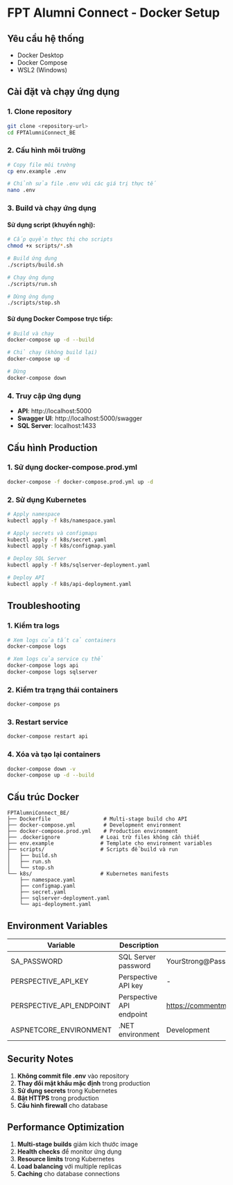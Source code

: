 # FPT Alumni Connect - Docker Setup

## Yêu cầu hệ thống

- Docker Desktop
- Docker Compose
- WSL2 (Windows)

## Cài đặt và chạy ứng dụng

### 1. Clone repository
```bash
git clone <repository-url>
cd FPTAlumniConnect_BE
```

### 2. Cấu hình môi trường
```bash
# Copy file môi trường
cp env.example .env

# Chỉnh sửa file .env với các giá trị thực tế
nano .env
```

### 3. Build và chạy ứng dụng

#### Sử dụng script (khuyến nghị):
```bash
# Cấp quyền thực thi cho scripts
chmod +x scripts/*.sh

# Build ứng dụng
./scripts/build.sh

# Chạy ứng dụng
./scripts/run.sh

# Dừng ứng dụng
./scripts/stop.sh
```

#### Sử dụng Docker Compose trực tiếp:
```bash
# Build và chạy
docker-compose up -d --build

# Chỉ chạy (không build lại)
docker-compose up -d

# Dừng
docker-compose down
```

### 4. Truy cập ứng dụng

- **API**: http://localhost:5000
- **Swagger UI**: http://localhost:5000/swagger
- **SQL Server**: localhost:1433

## Cấu hình Production

### 1. Sử dụng docker-compose.prod.yml
```bash
docker-compose -f docker-compose.prod.yml up -d
```

### 2. Sử dụng Kubernetes
```bash
# Apply namespace
kubectl apply -f k8s/namespace.yaml

# Apply secrets và configmaps
kubectl apply -f k8s/secret.yaml
kubectl apply -f k8s/configmap.yaml

# Deploy SQL Server
kubectl apply -f k8s/sqlserver-deployment.yaml

# Deploy API
kubectl apply -f k8s/api-deployment.yaml
```

## Troubleshooting

### 1. Kiểm tra logs
```bash
# Xem logs của tất cả containers
docker-compose logs

# Xem logs của service cụ thể
docker-compose logs api
docker-compose logs sqlserver
```

### 2. Kiểm tra trạng thái containers
```bash
docker-compose ps
```

### 3. Restart service
```bash
docker-compose restart api
```

### 4. Xóa và tạo lại containers
```bash
docker-compose down -v
docker-compose up -d --build
```

## Cấu trúc Docker

```
FPTAlumniConnect_BE/
├── Dockerfile                 # Multi-stage build cho API
├── docker-compose.yml         # Development environment
├── docker-compose.prod.yml    # Production environment
├── .dockerignore             # Loại trừ files không cần thiết
├── env.example               # Template cho environment variables
├── scripts/                  # Scripts để build và run
│   ├── build.sh
│   ├── run.sh
│   └── stop.sh
└── k8s/                      # Kubernetes manifests
    ├── namespace.yaml
    ├── configmap.yaml
    ├── secret.yaml
    ├── sqlserver-deployment.yaml
    └── api-deployment.yaml
```

## Environment Variables

| Variable | Description | Default |
|----------|-------------|---------|
| SA_PASSWORD | SQL Server password | YourStrong@Passw0rd |
| PERSPECTIVE_API_KEY | Perspective API key | - |
| PERSPECTIVE_API_ENDPOINT | Perspective API endpoint | https://commentmoderationservice.openai.azure.com/ |
| ASPNETCORE_ENVIRONMENT | .NET environment | Development |

## Security Notes

1. **Không commit file .env** vào repository
2. **Thay đổi mật khẩu mặc định** trong production
3. **Sử dụng secrets** trong Kubernetes
4. **Bật HTTPS** trong production
5. **Cấu hình firewall** cho database

## Performance Optimization

1. **Multi-stage builds** giảm kích thước image
2. **Health checks** để monitor ứng dụng
3. **Resource limits** trong Kubernetes
4. **Load balancing** với multiple replicas
5. **Caching** cho database connections 